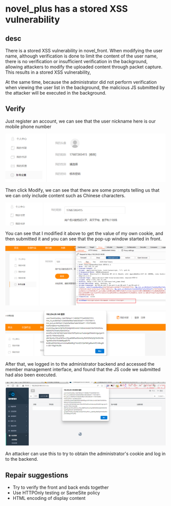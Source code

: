 # novel_plus has a stored XSS vulnerability

## desc

There is a stored XSS vulnerability in novel_front. When modifying the user name, although verification is done to limit the content of the user name, there is no verification or insufficient verification in the background, allowing attackers to modify the uploaded content through packet capture. This results in a stored XSS vulnerability,

At the same time, because the administrator did not perform verification when viewing the user list in the background, the malicious JS submitted by the attacker will be executed in the background.

## Verify

Just register an account, we can see that the user nickname here is our mobile phone number

![image-20231228145013250](./assets/image-20231228145013250.png)

Then click Modify, we can see that there are some prompts telling us that we can only include content such as Chinese characters.

![image-20231228145120331](./assets/image-20231228145120331.png)

You can see that I modified it above to get the value of my own cookie, and then submitted it and you can see that the pop-up window started in front.

![image-20231228180734371](./assets/image-20231228180734371.png)

![image-20231228180829770](./assets/image-20231228180829770.png)

After that, we logged in to the administrator backend and accessed the member management interface, and found that the JS code we submitted had also been executed.

![image-20231228180948831](./assets/image-20231228180948831.png)

An attacker can use this to try to obtain the administrator's cookie and log in to the backend.

## Repair suggestions

- Try to verify the front and back ends together
- Use HTTPOnly testing or SameSite policy
- HTML encoding of display content